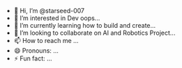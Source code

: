 - 👋 Hi, I’m @starseed-007
- 👀 I’m interested in Dev oops...
- 🌱 I’m currently learning how to build and create...
- 💞️ I’m looking to collaborate on AI and Robotics Project...
- 📫 How to reach me ...
- 😄 Pronouns: ...
- ⚡ Fun fact: ...

<!---
starseed-007/starseed-007 is a ✨ special ✨ repository because its `README.md` (this file) appears on your GitHub profile.
You can click the Preview link to take a look at your changes.
--->
